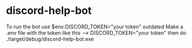 # discord-help-bot
To run the bot use $env:DISCORD_TOKEN="your token" outdated
Make a .env file with the token like this --> DISCORD_TOKEN="your token"
then do ./target/debug/discord-help-bot.exe
